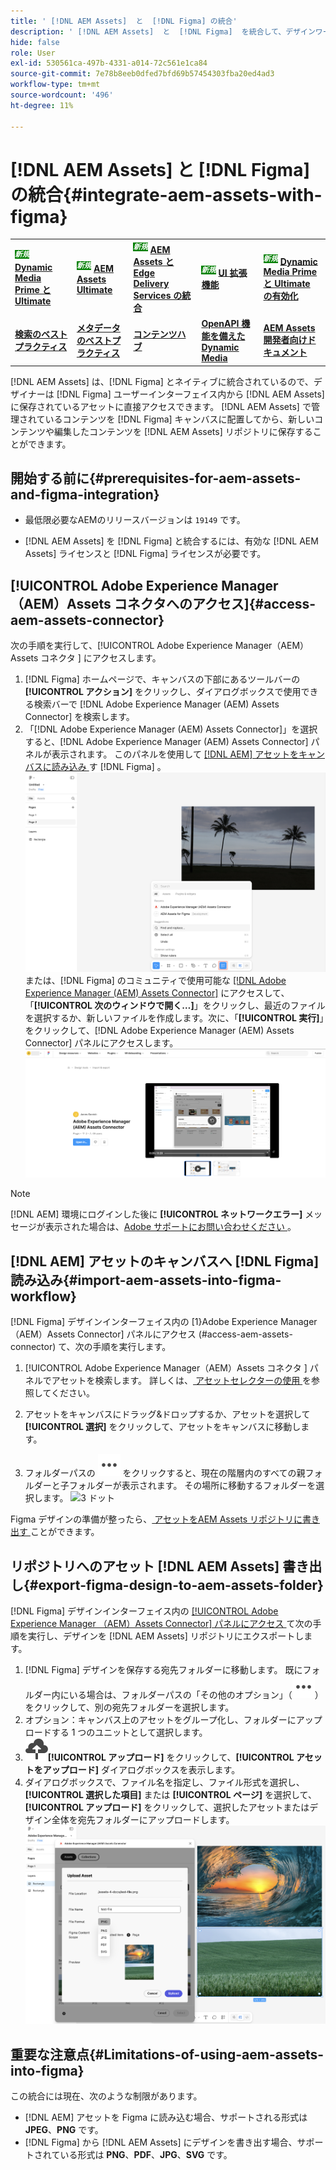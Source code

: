 ```yaml
---
title: ' [!DNL AEM Assets]  と  [!DNL Figma] の統合'
description: ' [!DNL AEM Assets]  と  [!DNL Figma]  を統合して、デザインワークフロー内の組織のアセットにアクセスして使用する方法  [!DNL Figma]  説明します。'
hide: false
role: User
exl-id: 530561ca-497b-4331-a014-72c561e1ca84
source-git-commit: 7e78b8eeb0dfed7bfd69b57454303fba20ed4ad3
workflow-type: tm+mt
source-wordcount: '496'
ht-degree: 11%

---
```


# [!DNL AEM Assets] と [!DNL Figma] の統合{#integrate-aem-assets-with-figma}

<table>
    <tr>
        <td>
            <sup style= "background-color:#008000; color:#FFFFFF; font-weight:bold"><i>新規</i></sup> <a href="/help/assets/dynamic-media/dm-prime-ultimate.md"><b>Dynamic Media Prime と Ultimate</b></a>
        </td>
        <td>
            <sup style= "background-color:#008000; color:#FFFFFF; font-weight:bold"><i>新規</i></sup> <a href="/help/assets/assets-ultimate-overview.md"><b>AEM Assets Ultimate</b></a>
        </td>
        <td>
            <sup style= "background-color:#008000; color:#FFFFFF; font-weight:bold"><i>新規</i></sup> <a href="/help/assets/integrate-aem-assets-edge-delivery-services.md"><b>AEM Assets と Edge Delivery Services の統合</b></a>
        </td>
        <td>
            <sup style= "background-color:#008000; color:#FFFFFF; font-weight:bold"><i>新規</i></sup> <a href="/help/assets/aem-assets-view-ui-extensibility.md"><b>UI 拡張機能</b></a>
        </td>
          <td>
            <sup style= "background-color:#008000; color:#FFFFFF; font-weight:bold"><i>新規</i></sup> <a href="/help/assets/dynamic-media/enable-dynamic-media-prime-and-ultimate.md"><b>Dynamic Media Prime と Ultimate の有効化</b></a>
        </td>
    </tr>
    <tr>
        <td>
            <a href="/help/assets/search-best-practices.md"><b>検索のベストプラクティス</b></a>
        </td>
        <td>
            <a href="/help/assets/metadata-best-practices.md"><b>メタデータのベストプラクティス</b></a>
        </td>
        <td>
            <a href="/help/assets/product-overview.md"><b>コンテンツハブ</b></a>
        </td>
        <td>
            <a href="/help/assets/dynamic-media-open-apis-overview.md"><b>OpenAPI 機能を備えた Dynamic Media</b></a>
        </td>
        <td>
            <a href="https://developer.adobe.com/experience-cloud/experience-manager-apis/"><b>AEM Assets 開発者向けドキュメント</b></a>
        </td>
    </tr>
</table>

[!DNL AEM Assets] は、[!DNL Figma] とネイティブに統合されているので、デザイナーは [!DNL Figma] ユーザーインターフェイス内から [!DNL AEM Assets] に保存されているアセットに直接アクセスできます。 [!DNL AEM Assets] で管理されているコンテンツを [!DNL Figma] キャンバスに配置してから、新しいコンテンツや編集したコンテンツを [!DNL AEM Assets] リポジトリに保存することができます。

## 開始する前に{#prerequisites-for-aem-assets-and-figma-integration}

* 最低限必要なAEMのリリースバージョンは `19149` です。

* [!DNL AEM Assets] を [!DNL Figma] と統合するには、有効な [!DNL AEM Assets] ライセンスと [!DNL Figma] ライセンスが必要です。

## [!UICONTROL Adobe Experience Manager（AEM）Assets コネクタへのアクセス &#x200B;]{#access-aem-assets-connector}

次の手順を実行して、[!UICONTROL Adobe Experience Manager（AEM）Assets コネクタ &#x200B;] にアクセスします。

1. [!DNL Figma] ホームページで、キャンバスの下部にあるツールバーの **[!UICONTROL アクション]** をクリックし、ダイアログボックスで使用できる検索バーで [!DNL Adobe Experience Manager (AEM) Assets Connector] を検索します。
1. 「[!DNL Adobe Experience Manager (AEM) Assets Connector]」を選択すると、[!DNL Adobe Experience Manager (AEM) Assets Connector] パネルが表示されます。 このパネルを使用して [ [!DNL AEM]  アセットをキャンバスに読み込み ](#import-aem-assets-into-figma-workflow) す  [!DNL Figma] 。
   ![ アクション ](/help/assets/assets/actions-on-figma.png)
または、[!DNL Figma] のコミュニティで使用可能な [[!DNL Adobe Experience Manager (AEM) Assets Connector]](https://www.figma.com/community/plugin/1512561378275712210/adobe-experience-manager-aem-assets-connector) にアクセスして、「**[!UICONTROL 次のウィンドウで開く…]**」をクリックし、最近のファイルを選択するか、新しいファイルを作成します。次に、「**[!UICONTROL 実行]**」をクリックして、[!DNL Adobe Experience Manager (AEM) Assets Connector] パネルにアクセスします。
   ![plugin-page-on-figma-community](/help/assets/assets/plugin-page-on-figma-community.png)

>[!NOTE]
>
> [!DNL AEM] 環境にログインした後に **[!UICONTROL ネットワークエラー]** メッセージが表示された場合は、[Adobe サポートにお問い合わせください ](https://helpx.adobe.com/jp/contact.html)。

## [!DNL AEM] アセットのキャンバスへ [!DNL Figma] 読み込み{#import-aem-assets-into-figma-workflow}

[!DNL Figma] デザインインターフェイス内の [1&rbrace;Adobe Experience Manager（AEM）Assets Connector] パネルにアクセス (#access-aem-assets-connector) て、次の手順を実行します。

1. [!UICONTROL Adobe Experience Manager（AEM）Assets コネクタ &#x200B;] パネルでアセットを検索します。 詳しくは、[ アセットセレクターの使用 ](https://experienceleague.adobe.com/en/docs/experience-manager-cloud-service/content/assets/manage/asset-selector/overview-asset-selector#using-asset-selector) を参照してください。

1. アセットをキャンバスにドラッグ&amp;ドロップするか、アセットを選択して **[!UICONTROL 選択]** をクリックして、アセットをキャンバスに移動します。

1. フォルダーパスの ![3 つのドット ](/help/assets/assets/three-dots.svg) をクリックすると、現在の階層内のすべての親フォルダーと子フォルダーが表示されます。 その場所に移動するフォルダーを選択します。
   ![3 ドット ](/help/assets/assets/assets-folder-structure.png)

Figma デザインの準備が整ったら、[ アセットをAEM Assets リポジトリに書き出す ](#export-figma-design-to-aem-assets-folder) ことができます。

## リポジトリへのアセット [!DNL AEM Assets] 書き出し{#export-figma-design-to-aem-assets-folder}

[!DNL Figma] デザインインターフェイス内の [[!UICONTROL Adobe Experience Manager （AEM）Assets Connector] パネルにアクセス ](#access-aem-assets-connector) て次の手順を実行し、デザインを [!DNL AEM Assets] リポジトリにエクスポートします。

1. [!DNL Figma] デザインを保存する宛先フォルダーに移動します。 既にフォルダー内にいる場合は、フォルダーパスの「その他のオプション」（![3 つのドット ](/help/assets/assets/three-dots.svg)）をクリックして、別の宛先フォルダーを選択します。
1. オプション：キャンバス上のアセットをグループ化し、フォルダーにアップロードする 1 つのユニットとして選択します。
1. ![ ファイルのアップロード ](/help/assets/assets/upload-icon.svg)**[!UICONTROL アップロード]** をクリックして、**[!UICONTROL アセットをアップロード]** ダイアログボックスを表示します。
1. ダイアログボックスで、ファイル名を指定し、ファイル形式を選択し、**[!UICONTROL 選択した項目]** または **[!UICONTROL ページ]** を選択して、**[!UICONTROL アップロード]** をクリックして、選択したアセットまたはデザイン全体を宛先フォルダーにアップロードします。
   ![figma デザインをアップロード ](/help/assets/assets/upload-figma-design.png)

## 重要な注意点{#Limitations-of-using-aem-assets-into-figma}

この統合には現在、次のような制限があります。

* [!DNL AEM] アセットを Figma に読み込む場合、サポートされる形式は **JPEG**、**PNG** です。
* [!DNL Figma] から [!DNL AEM Assets] にデザインを書き出す場合、サポートされている形式は **PNG**、**PDF**、**JPG**、**SVG** です。

